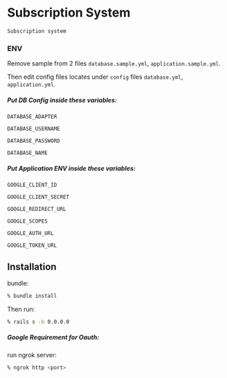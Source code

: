 # Subscription System
    Subscription system
### ENV
Remove sample from 2 files `database.sample.yml`, `application.sample.yml`.

Then edit config files locates under `config`  files  `database.yml`, `application.yml`.

##### Put DB Config inside these variables:
`DATABASE_ADAPTER` 

`DATABASE_USERNAME`

`DATABASE_PASSWORD`

`DATABASE_NAME`

##### Put Application ENV inside these variables:

`GOOGLE_CLIENT_ID`

`GOOGLE_CLIENT_SECRET`

`GOOGLE_REDIRECT_URL`

`GOOGLE_SCOPES`

`GOOGLE_AUTH_URL`

`GOOGLE_TOKEN_URL`

## Installation

bundle:

```sh
% bundle install
```

Then run:

```sh
% rails s -b 0.0.0.0
```

##### Google Requirement for Oauth:

run ngrok server:

```sh
% ngrok http <port>
```
